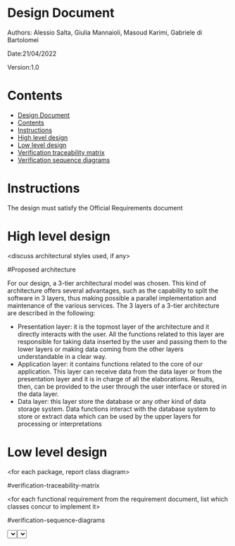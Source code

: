 # Design Document 


Authors: Alessio Salta, Giulia Mannaioli, Masoud Karimi, Gabriele di Bartolomei

Date:21/04/2022

Version:1.0


# Contents

- [Design Document](#design-document)
- [Contents](#contents)
- [Instructions](#instructions)
- [High level design](#high-level-design)
- [Low level design](#low-level-design)
- [Verification traceability matrix](#verification-traceability-matrix)
- [Verification sequence diagrams](#verification-sequence-diagrams)

# Instructions

The design must satisfy the Official Requirements document 

# High level design 

<discuss architectural styles used, if any>

#Proposed architecture

For our design, a 3-tier architectural model was chosen. This kind of architecture offers several advantages, such as the capability to split the software in 3 layers, thus making 
possible a parallel implementation and maintenance of the various services. The 3 layers of a 3-tier architecture are described in the following:

<ul>
	<li>Presentation layer: it is the topmost layer of the architecture and it directly interacts with the user. All the functions related to this layer are responsible for taking data
	inserted by the user and passing them to the lower layers or making data coming from the other layers understandable in a clear way.</li>
	<li>Application layer: it contains functions related to the core of our application. This layer can receive data from the data layer or from the presentation layer
	and it is in charge of all the elaborations. Results, then, can be provided to the user through the user interface or stored in the data layer.</li>
	<li>Data layer: this layer store the database or any other kind of data storage system. Data functions interact with the database system to store or extract data which
	can be used by the upper layers for processing or interpretations</li>
</ul>
<report package diagram>






# Low level design

<for each package, report class diagram>

#verification-traceability-matrix

<object data="trac.pdf" type="application/pdf" width="100%"> 
</object>

<for each functional requirement from the requirement document, list which classes concur to implement it>

#verification-sequence-diagrams

<select key scenarios from the requirement document. For each of them define a sequence diagram showing that the scenario can be implemented by the classes and methods in the design>









# Verification traceability matrix

<for each functional requirement from the requirement document, list which classes concur to implement it>











# Verification sequence diagrams 
<select key scenarios from the requirement document. For each of them define a sequence diagram showing that the scenario can be implemented by the classes and methods in the design>

![sequence_diagram_UC10_](./sequence%20diagrams/sequence_diagram_UC10_SCE_10-1.jpg)

![sequence_diagram_UC11_SCE_11-1_and_11-2](./sequence%20diagrams/sequence_diagram_UC11_SCE_11-1_and_11-2.jpg)

![sequence_diagram_UC12_SCE_12-1_to_12-3](./sequence%20diagrams/sequence_diagram_UC12_SCE_12-1_to_12-3.jpg)

![sequence_diagram_UC1_SCE_1-1_and_1-2](./sequence%20diagrams/sequence_diagram_UC1_SCE_1-1_and_1-2.jpg)

![sequence_diagram_UC2_SCE_2-1](./sequence%20diagrams/sequence_diagram_UC2_SCE_2-1.jpg)

![sequence_diagram_UC3_SCE_3-2](./sequence%20diagrams/sequence_diagram_UC3_SCE_3-2.jpg.jpg)

![sequence_diagram_UC5_SCE_5-1](./sequence%20diagrams/sequence_diagram_UC5_SCE_5-1.jpg)

![sequence_diagram_UC5_SCE_5-2-1](./sequence%20diagrams/sequence_diagram_UC5_SCE_5-2-1.jpg)

![sequence_diagram_UC5_SCE_5-3-1.jpg](./sequence%20diagrams/sequence_diagram_UC5_SCE_5-3-1.jpg)

![sequence_diagram_UC6_SCE_6-1_and_6-2](./sequence%20diagrams/sequence_diagram_UC6_SCE_6-1_and_6-2.jpg)

![sequence_diagram_UC9_SCE_9-1_to_9-3.jpg](./sequence%20diagrams/sequence_diagram_UC9_SCE_9-1_to_9-3.jpg)
